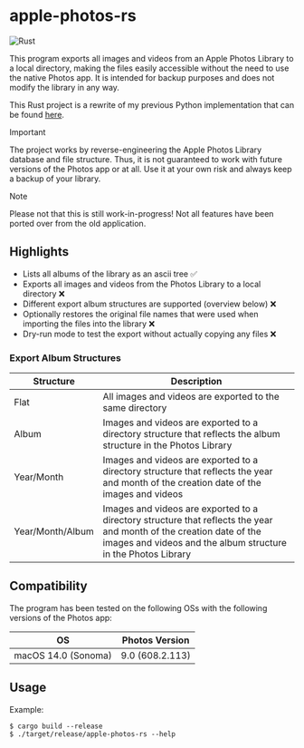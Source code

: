 # apple-photos-rs

![Rust](https://img.shields.io/badge/Rust-d6a672?style=for-the-badge&logo=rust)

This program exports all images and videos from an Apple Photos Library to a local directory, making the files easily
accessible without the need to use the native Photos app.
It is intended for backup purposes and does not modify the library in any way.

This Rust project is a rewrite of my previous Python implementation that can be found
[here](https://github.com/haukesomm/apple-photos-export).

> [!IMPORTANT]
> The project works by reverse-engineering the Apple Photos Library database and file structure. Thus, it is not
> guaranteed to work with future versions of the Photos app or at all. Use it at your own risk and always keep a backup
> of your library.

> [!NOTE]
> Please not that this is still work-in-progress! Not all features have been ported over from the old application.

## Highlights

- Lists all albums of the library as an ascii tree ✅
- Exports all images and videos from the Photos Library to a local directory ❌
- Different export album structures are supported (overview below) ❌
- Optionally restores the original file names that were used when importing the files into the library ❌
- Dry-run mode to test the export without actually copying any files ❌

### Export Album Structures

| Structure        | Description                                                                                                                                                                          |
|------------------|--------------------------------------------------------------------------------------------------------------------------------------------------------------------------------------|
| Flat             | All images and videos are exported to the same directory                                                                                                                             |
| Album            | Images and videos are exported to a directory structure that reflects the album structure in the Photos Library                                                                      |
| Year/Month       | Images and videos are exported to a directory structure that reflects the year and month of the creation date of the images and videos                                               |
| Year/Month/Album | Images and videos are exported to a directory structure that reflects the year and month of the creation date of the images and videos and the album structure in the Photos Library |

## Compatibility

The program has been tested on the following OSs with the following versions of the Photos app:

| OS                  | Photos Version  |
|---------------------|-----------------|
| macOS 14.0 (Sonoma) | 9.0 (608.2.113) |

## Usage

Example:
```shell
$ cargo build --release
$ ./target/release/apple-photos-rs --help
```